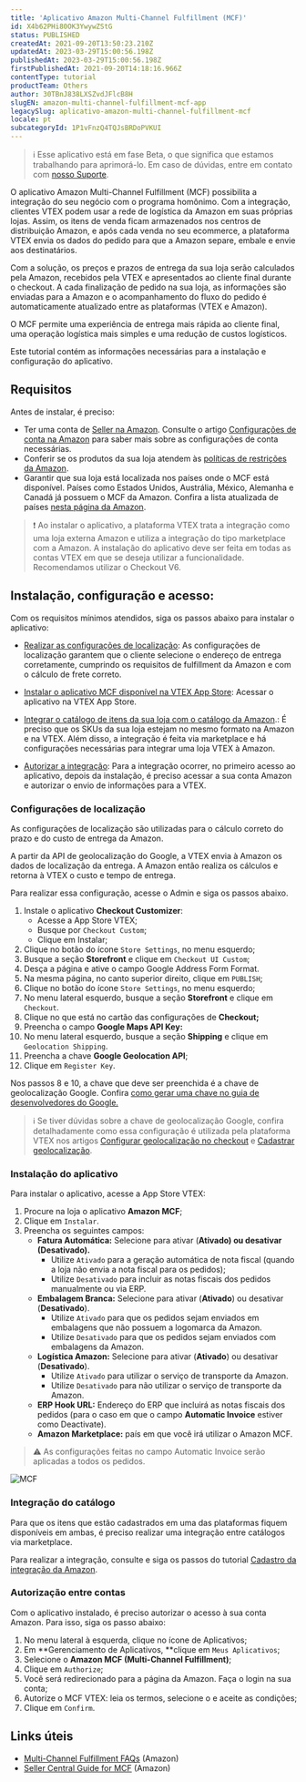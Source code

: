 ```yaml
---
title: 'Aplicativo Amazon Multi-Channel Fulfillment (MCF)'
id: X4b62PHi80OK3YwywZStG
status: PUBLISHED
createdAt: 2021-09-20T13:50:23.210Z
updatedAt: 2023-03-29T15:00:56.198Z
publishedAt: 2023-03-29T15:00:56.198Z
firstPublishedAt: 2021-09-20T14:18:16.966Z
contentType: tutorial
productTeam: Others
author: 30TBnJ838LXSZvdJFlcB8H
slugEN: amazon-multi-channel-fulfillment-mcf-app
legacySlug: aplicativo-amazon-multi-channel-fulfillment-mcf
locale: pt
subcategoryId: 1P1vFnzQ4TQJsBRDoPVKUI
---
```


> ℹ️ Esse aplicativo está em fase Beta, o que significa que estamos trabalhando para aprimorá-lo. Em caso de dúvidas, entre em contato com [nosso Suporte](https://support.vtex.com/hc/pt-br/requests).

O aplicativo Amazon Multi-Channel Fulfillment (MCF) possibilita a integração do seu negócio com o programa homônimo. Com a integração, clientes VTEX podem usar a rede de logística da Amazon em suas próprias lojas. Assim, os itens de venda ficam armazenados nos centros de distribuição Amazon, e após cada venda no seu ecommerce, a plataforma VTEX envia os dados do pedido para que a Amazon separe, embale e envie aos destinatários.

Com a solução, os preços e prazos de entrega da sua loja serão calculados pela Amazon, recebidos pela VTEX e apresentados ao cliente final durante o checkout. A cada finalização de pedido na sua loja, as informações são enviadas para a Amazon e o acompanhamento do fluxo do pedido é automaticamente atualizado entre as plataformas (VTEX e Amazon).

O MCF permite uma experiência de entrega mais rápida ao cliente final, uma operação logística mais simples e uma redução de custos logísticos. 

Este tutorial contém as informações necessárias para a instalação e configuração do aplicativo. 

## Requisitos

Antes de instalar, é preciso:

* Ter uma conta de [Seller na Amazon](https://sell.amazon.com/). Consulte o artigo [Configurações de conta na Amazon](/pt/tracks/configurar-integracao-com-a-amazon--6sgd4Pagy3wNsWKBvmIFrP/43L0dpbjLBz6tcim1BbTzf) para saber mais sobre as configurações de conta necessárias.
* Conferir se os produtos da sua loja atendem às [políticas de restrições da Amazon](https://sellercentral.amazon.com/gp/help/external/200164330).
* Garantir que sua loja está localizada nos países onde o MCF está disponível. Países como Estados Unidos, Austrália, México, Alemanha e Canadá já possuem o MCF da Amazon. Confira a lista atualizada de países [nesta página da Amazon](https://sell.amazon.com/fulfillment-by-amazon/fba-multi-channel.html).

> ❗ Ao instalar o aplicativo, a plataforma VTEX trata a integração como uma loja externa Amazon e utiliza a integração do tipo marketplace com a Amazon. A instalação do aplicativo deve ser feita em todas as contas VTEX em que se deseja utilizar a funcionalidade. Recomendamos utilizar o Checkout V6.

## Instalação, configuração e acesso:

Com os requisitos mínimos atendidos, siga os passos abaixo para instalar o aplicativo:

* [Realizar as configurações de localização](#configuracoes-de-localizacao):
As configurações de localização garantem que o cliente selecione o endereço de entrega corretamente, cumprindo os requisitos de fulfillment da Amazon e com o cálculo de frete correto.

* [Instalar o aplicativo MCF disponível na VTEX App Store](#instalacao-do-aplicativo):
Acessar o aplicativo na VTEX App Store.

* [Integrar o catálogo de itens da sua loja com o catálogo da Amazon](#integracao-do-catalogo).:
É preciso que os SKUs da sua loja estejam no mesmo formato na Amazon e na VTEX. Além disso, a integração é feita via marketplace e há configurações necessárias para integrar uma loja VTEX à Amazon. 

* [Autorizar a integração](#autorizacao-entre-contas):
Para a integração ocorrer, no primeiro acesso ao aplicativo, depois da instalação, é preciso acessar a sua conta Amazon e autorizar o envio de informações para a VTEX.

### Configurações de localização

As configurações de localização são utilizadas para o cálculo correto do prazo e do custo de entrega da Amazon.  

A partir da API de geolocalização do Google, a VTEX envia à Amazon os dados de localização da entrega. A Amazon então realiza os cálculos e retorna à VTEX o custo e tempo de entrega. 

Para realizar essa configuração, acesse o Admin e siga os passos abaixo.

1. Instale o aplicativo **Checkout Customizer**: 
    * Acesse a App Store VTEX;
    * Busque por `Checkout Custom`;
    * Clique em Instalar;
2. Clique no botão do ícone `Store Settings`, no menu esquerdo;
3. Busque a seção **Storefront** e clique em `Checkout UI Custom`;
4. Desça a página e ative o campo <i class="fas fa-toggle-on"></i> Google Address Form Format.
5. Na mesma página, no canto superior direito, clique em `PUBLISH`;
6. Clique no botão do ícone `Store Settings`, no menu esquerdo;
7. No menu lateral esquerdo, busque a seção **Storefront** e clique em `Checkout`.
8. Clique no <i class="fas fa-cog"></i>  que está no cartão das configurações de **Checkout;**
9. Preencha o campo **Google Maps API Key:**
10. No menu lateral esquerdo, busque a seção **Shipping** e clique em `Geolocation Shipping`.
11. Preencha a chave **Google Geolocation API**;
12. Clique em `Register Key`.

Nos passos 8 e 10, a chave que deve ser preenchida é a chave de geolocalização Google. Confira [como gerar uma chave no guia de desenvolvedores do Google.](https://developers.google.com/maps/documentation/geocoding/overview) 

> ℹ️ Se tiver dúvidas sobre a chave de geolocalização Google, confira detalhadamente como essa configuração é utilizada pela plataforma VTEX nos artigos [Configurar geolocalização no checkout](/pt/tutorial/geolocalizacao-no-checkout--tutorials_4345) e [Cadastrar geolocalização](/pt/tutorial/gerenciar-geolocalizacao--tutorials_138).

### Instalação do aplicativo

Para instalar o aplicativo, acesse a App Store VTEX:

1. Procure na loja o aplicativo **Amazon MCF**;
2. Clique em `Instalar`.
3. Preencha os seguintes campos: 
    * **Fatura Automática:** Selecione <i class="fas fa-toggle-on"></i> para ativar (**Ativado) **ou desativar** (Desativado).**
        * Utilize `Ativado` para a geração automática de nota fiscal (quando a loja não envia a nota fiscal para os pedidos); 
        * Utilize `Desativado` para incluir as notas fiscais dos pedidos manualmente ou via ERP.
    * **Embalagem Branca:** Selecione <i class="fas fa-toggle-on"></i> para ativar (**Ativado**) ou desativar (**Desativado**).
        * Utilize `Ativado` para que os pedidos sejam enviados em embalagens que não possuem a logomarca da Amazon.
        * Utilize `Desativado` para que os pedidos sejam enviados com embalagens da Amazon.
    * **Logística Amazon:** Selecione <i class="fas fa-toggle-on"></i> para ativar (**Ativado**) ou desativar (**Desativado**).
        * Utilize `Ativado` para utilizar o serviço de transporte da Amazon.
        * Utilize `Desativado` para não utilizar o serviço de transporte da Amazon.
    * **ERP Hook URL:** Endereço do ERP que incluirá as notas fiscais dos pedidos (para o caso em que o campo **Automatic Invoice** estiver como Deactivate).
    * **Amazon Marketplace:** país em que você irá utilizar o Amazon MCF.

> ⚠️ As configurações feitas no campo Automatic Invoice serão aplicadas a todos os pedidos.

![MCF](https://cdn.statically.io/gh/vtexdocs/help-center-content/refs/heads/main/docs/pt/tutorials/apps/aplicativo-amazon-mcf/aplicativo-amazon-multi-channel-fulfillment-mcf_1.PNG)

### Integração do catálogo

Para que os itens que estão cadastrados em uma das plataformas fiquem disponíveis em ambas, é preciso realizar uma integração entre catálogos via marketplace. 

Para realizar a integração, consulte e siga os passos do tutorial [Cadastro da integração da Amazon](/pt/tracks/configurar-integracao-com-a-amazon--6sgd4Pagy3wNsWKBvmIFrP/5J9CWPIbYQdAegJJWGsxan).

### Autorização entre contas

Com o aplicativo instalado, é preciso autorizar o acesso à sua conta Amazon. Para isso, siga os passo abaixo:

1. No menu lateral à esquerda, clique no ícone de Aplicativos;
2. Em **Gerenciamento de Aplicativos, **clique em `Meus Aplicativos`;
3. Selecione o **Amazon MCF (Multi-Channel Fulfillment)**;
4. Clique em `Authorize`;
5. Você será redirecionado para a página da Amazon. Faça o login na sua conta;
6. Autorize o MCF VTEX: leia os termos, selecione o <i class="far fa-check-square"></i> e aceite as condições;
7. Clique em `Confirm`.

## Links úteis 

* [Multi-Channel Fulfillment FAQs](https://supplychain.amazon.com/support) (Amazon)
* [Seller Central Guide for MCF](https://supplychain.amazon.com/learn/seller-central-guide) (Amazon)
